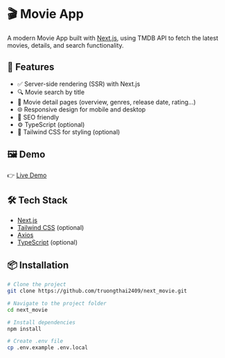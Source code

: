 # 🎬 Movie App

A modern Movie App built with [Next.js](https://nextjs.org/), using TMDB API to fetch the latest movies, details, and search functionality.

## 🚀 Features

- ✅ Server-side rendering (SSR) with Next.js
- 🔍 Movie search by title
- 📄 Movie detail pages (overview, genres, release date, rating...)
- 🌐 Responsive design for mobile and desktop
- 🧠 SEO friendly
- ⚙️ TypeScript (optional)
- 💅 Tailwind CSS for styling (optional)

## 🖼️ Demo

👉 [Live Demo](https://next-imovie.vercel.app/)

## 🛠️ Tech Stack

- [Next.js](https://nextjs.org/)
- [Tailwind CSS](https://tailwindcss.com/) (optional)
- [Axios](https://axios-http.com/)
- [TypeScript](https://www.typescriptlang.org/) (optional)

## 📦 Installation

```bash
# Clone the project
git clone https://github.com/truongthai2409/next_movie.git

# Navigate to the project folder
cd next_movie

# Install dependencies
npm install

# Create .env file
cp .env.example .env.local
